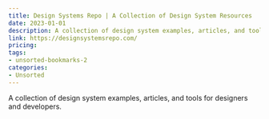 ```yaml
---
title: Design Systems Repo | A Collection of Design System Resources
date: 2023-01-01
description: A collection of design system examples, articles, and tools for designers and developers.
link: https://designsystemsrepo.com/
pricing: 
tags: 
- unsorted-bookmarks-2 
categories: 
- Unsorted 
---
```


A collection of design system examples, articles, and tools for designers and developers.